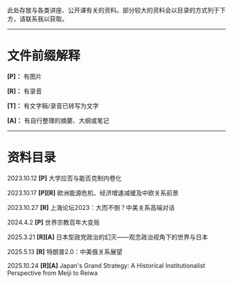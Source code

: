 此处存放与各类讲座、公开课有关的资料。部分较大的资料会以目录的方式列于下方，请联系我以获取。

-----

# 文件前缀解释

**[P]：** 有图片

**[R]：** 有录音

**[T]：** 有文字稿/录音已转写为文字

**[A]：** 有自行整理的摘要、大纲或笔记

-----

# 资料目录

2023.10.12 **[P]** 大学应否与能否克制内卷化

2023.10.17 **[P][R]** 欧洲能源危机、经济增速减缓及中欧关系前景

2023.10.27 **[R]** 上海论坛2023：大而不倒？中美关系高端对话

2024.4.2 **[P]** 世界宗教百年大变局

2025.3.21 **[R][A]** 日本型政党政治的幻灭——观念政治视角下的世界与日本

2025.5.13 **[R]** 特朗普2.0：中美俄关系展望

2025.10.24 **[R][A]** Japan's Grand Strategy: A Historical Institutionalist Perspective from Meiji to Reiwa
